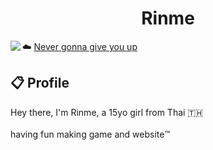 <h1 align="center">Rinme</h1>

<a href="https://discord.com/users/427448982118334474"><img align="left" src="https://lanyard-profile-readme.vercel.app/api/427448982118334474?bg=23283d&borderRadius=8px&hideDiscrim=true"/></a>

☁️ <a href="https://www.youtube.com/watch?v=o-YBDTqX_ZU">Never gonna give you up</a>

## 📋 Profile

Hey there, I'm Rinme, a 15yo girl from Thai 🇹🇭 <br/><br/>having fun making game and website™️
